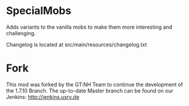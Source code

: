 # SpecialMobs
Adds variants to the vanilla mobs to make them more interesting and challenging.

Changelog is located at src/main/resources/changelog.txt

# Fork
This mod was forked by the GT:NH Team to continue the development of the 1.7.10 Branch.
The up-to-date Master branch can be found on our Jenkins:
http://jenkins.usrv.de
